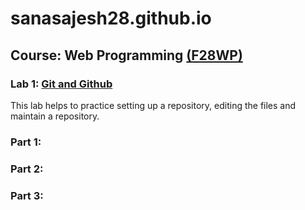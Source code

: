 # sanasajesh28.github.io
## Course: Web Programming [(F28WP)](http://www.macs.hw.ac.uk/students/cs/courses/f28wp-web-programming/)
### Lab 1: [Git and Github](https://sanasajesh28.github.io/) 
This lab helps to practice setting up a repository, editing the files and maintain a repository.
### Part 1:
### Part 2:
### Part 3:
